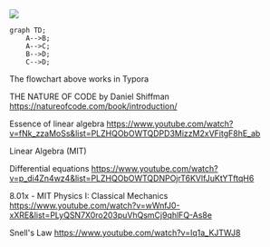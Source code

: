 <img src="https://render.githubusercontent.com/render/math?math=\displaystyle e^{i \pi} %2B %20 1 = 0">

```mermaid
graph TD;
    A-->B;
    A-->C;
    B-->D;
    C-->D;
```
The flowchart above works in Typora

THE NATURE OF CODE by Daniel Shiffman
https://natureofcode.com/book/introduction/

Essence of linear algebra
https://www.youtube.com/watch?v=fNk_zzaMoSs&list=PLZHQObOWTQDPD3MizzM2xVFitgF8hE_ab

Linear Algebra (MIT)

Differential equations
https://www.youtube.com/watch?v=p_di4Zn4wz4&list=PLZHQObOWTQDNPOjrT6KVlfJuKtYTftqH6

8.01x - MIT Physics I: Classical Mechanics
https://www.youtube.com/watch?v=wWnfJ0-xXRE&list=PLyQSN7X0ro203puVhQsmCj9qhlFQ-As8e

Snell's Law https://www.youtube.com/watch?v=Iq1a_KJTWJ8
